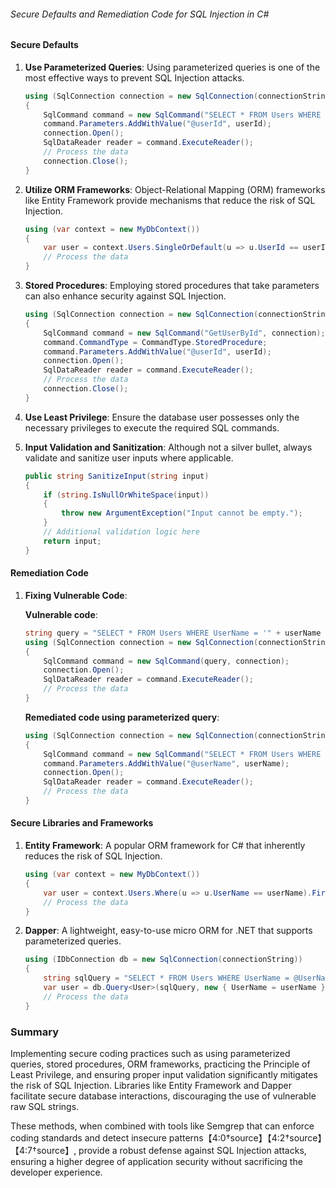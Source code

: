###### Secure Defaults and Remediation Code for SQL Injection in C#

#### Secure Defaults

1. **Use Parameterized Queries**:
   Using parameterized queries is one of the most effective ways to prevent SQL Injection attacks.
   
    ```csharp
    using (SqlConnection connection = new SqlConnection(connectionString))
    {
        SqlCommand command = new SqlCommand("SELECT * FROM Users WHERE UserId = @userId", connection);
        command.Parameters.AddWithValue("@userId", userId);
        connection.Open();
        SqlDataReader reader = command.ExecuteReader();
        // Process the data
        connection.Close();
    }
    ```

2. **Utilize ORM Frameworks**:
   Object-Relational Mapping (ORM) frameworks like Entity Framework provide mechanisms that reduce the risk of SQL Injection.
   
    ```csharp
    using (var context = new MyDbContext())
    {
        var user = context.Users.SingleOrDefault(u => u.UserId == userId);
        // Process the data
    }
    ```

3. **Stored Procedures**:
   Employing stored procedures that take parameters can also enhance security against SQL Injection.
   
    ```csharp
    using (SqlConnection connection = new SqlConnection(connectionString))
    {
        SqlCommand command = new SqlCommand("GetUserById", connection);
        command.CommandType = CommandType.StoredProcedure;
        command.Parameters.AddWithValue("@userId", userId);
        connection.Open();
        SqlDataReader reader = command.ExecuteReader();
        // Process the data
        connection.Close();
    }
    ```

4. **Use Least Privilege**:
   Ensure the database user possesses only the necessary privileges to execute the required SQL commands.

5. **Input Validation and Sanitization**:
   Although not a silver bullet, always validate and sanitize user inputs where applicable.
   
    ```csharp
    public string SanitizeInput(string input)
    {
        if (string.IsNullOrWhiteSpace(input))
        {
            throw new ArgumentException("Input cannot be empty.");
        }
        // Additional validation logic here
        return input;
    }
    ```

#### Remediation Code

1. **Fixing Vulnerable Code**:

    **Vulnerable code**:

    ```csharp
    string query = "SELECT * FROM Users WHERE UserName = '" + userName + "'";
    using (SqlConnection connection = new SqlConnection(connectionString))
    {
        SqlCommand command = new SqlCommand(query, connection);
        connection.Open();
        SqlDataReader reader = command.ExecuteReader();
        // Process the data
    }
    ```

    **Remediated code using parameterized query**:

    ```csharp
    using (SqlConnection connection = new SqlConnection(connectionString))
    {
        SqlCommand command = new SqlCommand("SELECT * FROM Users WHERE UserName = @userName", connection);
        command.Parameters.AddWithValue("@userName", userName);
        connection.Open();
        SqlDataReader reader = command.ExecuteReader();
        // Process the data
    }
    ```

#### Secure Libraries and Frameworks

1. **Entity Framework**:
   A popular ORM framework for C# that inherently reduces the risk of SQL Injection.

    ```csharp
    using (var context = new MyDbContext())
    {
        var user = context.Users.Where(u => u.UserName == userName).FirstOrDefault();
        // Process the data
    }
    ```

2. **Dapper**:
   A lightweight, easy-to-use micro ORM for .NET that supports parameterized queries.

    ```csharp
    using (IDbConnection db = new SqlConnection(connectionString))
    {
        string sqlQuery = "SELECT * FROM Users WHERE UserName = @UserName";
        var user = db.Query<User>(sqlQuery, new { UserName = userName }).FirstOrDefault();
        // Process the data
    }
    ```

### Summary
Implementing secure coding practices such as using parameterized queries, stored procedures, ORM frameworks, practicing the Principle of Least Privilege, and ensuring proper input validation significantly mitigates the risk of SQL Injection. Libraries like Entity Framework and Dapper facilitate secure database interactions, discouraging the use of vulnerable raw SQL strings.

These methods, when combined with tools like Semgrep that can enforce coding standards and detect insecure patterns【4:0†source】【4:2†source】【4:7†source】, provide a robust defense against SQL Injection attacks, ensuring a higher degree of application security without sacrificing the developer experience.